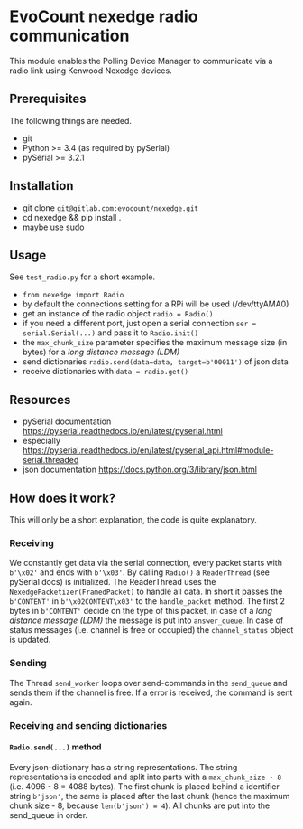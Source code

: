# EvoCount nexedge radio communication
This module enables the Polling Device Manager to communicate via a radio link using Kenwood Nexedge devices.

## Prerequisites
The following things are needed.
* git
* Python >= 3.4 (as required by pySerial)
* pySerial >= 3.2.1

## Installation
* git clone `git@gitlab.com:evocount/nexedge.git`
* cd nexedge && pip install .
* maybe use sudo

## Usage
See `test_radio.py` for a short example.
* `from nexedge import Radio`
* by default the connections setting for a RPi will be used (/dev/ttyAMA0)
* get an instance of the radio object `radio = Radio()`
* if you need a different port, just open a serial connection `ser = serial.Serial(...)` and pass it to `Radio.init()`
* the `max_chunk_size` parameter specifies the maximum message size (in bytes) for a *long distance message (LDM)*
* send dictionaries `radio.send(data=data, target=b'00011')` of json data
* receive dictionaries with `data = radio.get()`

## Resources
* pySerial documentation https://pyserial.readthedocs.io/en/latest/pyserial.html
* especially https://pyserial.readthedocs.io/en/latest/pyserial_api.html#module-serial.threaded
* json documentation https://docs.python.org/3/library/json.html

## How does it work?
This will only be a short explanation, the code is quite explanatory.

### Receiving
We constantly get data via the serial connection, every packet starts with `b'\x02'` and ends with `b'\x03'`. By calling `Radio()` a `ReaderThread` (see pySerial docs) is initialized.
The ReaderThread uses the `NexedgePacketizer(FramedPacket)` to handle all data. In short it passes the `b'CONTENT'` in `b'\x02CONTENT\x03'` to the `handle_packet` method.
The first 2 bytes in `b'CONTENT'` decide on the type of this packet, in case of a *long distance message (LDM)* the message is put into `answer_queue`. In case of status messages (i.e. channel is free or occupied) the `channel_status` object is updated.

### Sending
The Thread `send_worker` loops over send-commands in the `send_queue` and sends them if the channel is free. If a error is received, the command is sent again.

### Receiving and sending dictionaries
#### `Radio.send(...)` method
Every json-dictionary has a string representations. The string representations is encoded and split into parts with a `max_chunk_size - 8` (i.e. 4096 - 8 = 4088 bytes). The first chunk is placed behind a identifier string `b'json'`, the same is placed after the last chunk (hence the maximum chunk size - 8, because `len(b'json') = 4`). All chunks are put into the send_queue in order.
